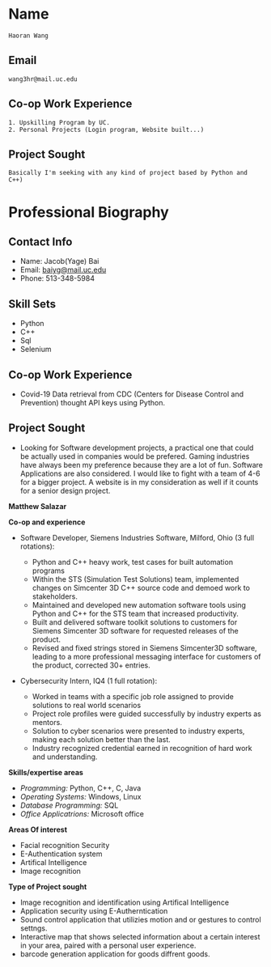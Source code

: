 # Name
```
Haoran Wang
```
## Email
```
wang3hr@mail.uc.edu
```
## Co-op Work Experience
```
1. Upskilling Program by UC.
2. Personal Projects (Login program, Website built...)
```
## Project Sought
```
Basically I'm seeking with any kind of project based by Python and C++)
```

# Professional Biography
## Contact Info
 - Name: Jacob(Yage) Bai
 - Email: baiyg@mail.uc.edu
 - Phone: 513-348-5984

## Skill Sets
 - Python
 - C++
 - Sql
 - Selenium

## Co-op Work Experience
 - Covid-19 Data retrieval from CDC (Centers for Disease Control and Prevention) thought API keys using Python.

## Project Sought
 - Looking for Software development projects, a practical one that could be actually used in companies would be prefered. Gaming industries have always been my preference because they are a lot of fun. Software Applications are also considered. I would like to fight with a team of 4-6 for a bigger project. A website is in my consideration as well if it counts for a senior design project.


**Matthew Salazar**

**Co-op and experience**

* Software Developer, Siemens Industries Software, Milford, Ohio (3 full rotations):
    * Python and C++ heavy work, test cases for built automation programs
    * Within the STS (Simulation Test Solutions) team, implemented changes on Simcenter 3D C++ source
code and demoed work to stakeholders.
    * Maintained and developed new automation software tools using Python and C++ for the STS team that
increased productivity.
    * Built and delivered software toolkit solutions to customers for Siemens Simcenter 3D software for
requested releases of the product.
    * Revised and fixed strings stored in Siemens Simcenter3D software, leading to a more professional
messaging interface for customers of the product, corrected 30+ entries.

* Cybersecurity Intern, IQ4 (1 full rotation):
    * Worked in teams with a specific job role assigned to provide solutions to real world scenarios
    * Project role profiles were guided successfully by industry experts as mentors.
    * Solution to cyber scenarios were presented to industry experts, making each solution better than the last.
    * Industry recognized credential earned in recognition of hard work and understanding.

**Skills/expertise areas**
* *Programming:* Python, C++, C, Java
* *Operating Systems:* Windows, Linux
* *Database Programming:* SQL
* *Office Applicatrions:* Microsoft office

**Areas Of interest**
* Facial recognition Security
* E-Authentication system
* Artifical Intelligence
* Image recognition

**Type of Project sought**
* Image recognition and identification using Artifical Intelligence
* Application security using E-Autherntication 
* Sound control application that utilizies motion and or gestures to control
settngs.
* Interactive map that shows selected information about a certain interest in your area, paired with a personal user experience.
* barcode generation application for goods diffrent goods.
